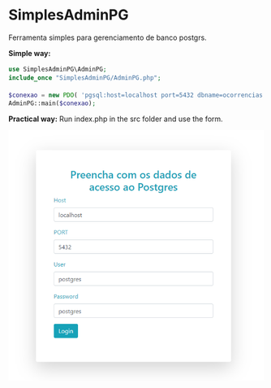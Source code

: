 # SimplesAdminPG
Ferramenta simples para gerenciamento de banco postgrs. 


**Simple way:**
```php
use SimplesAdminPG\AdminPG;
include_once "SimplesAdminPG/AdminPG.php";

$conexao = new PDO( 'pgsql:host=localhost port=5432 dbname=ocorrencias user=postgres password=postgres');
AdminPG::main($conexao);
```

**Practical way:**
Run index.php in the src folder and use the form.

<img src="src/img/form.png">